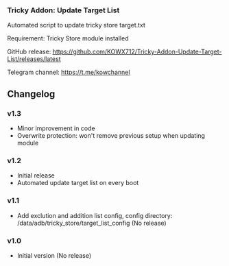 ### Tricky Addon: Update Target List
Automated script to update tricky store target.txt

Requirement: Tricky Store module installed

GitHub release: https://github.com/KOWX712/Tricky-Addon-Update-Target-List/releases/latest

Telegram channel: https://t.me/kowchannel

## Changelog
### v1.3
- Minor improvement in code
- Overwrite protection: won't remove previous setup when updating module

### v1.2
- Initial release
- Automated update target list on every boot

### v1.1
- Add exclution and addition list config, config directory: /data/adb/tricky_store/target_list_config (No release)

### v1.0
- Initial version (No release)
